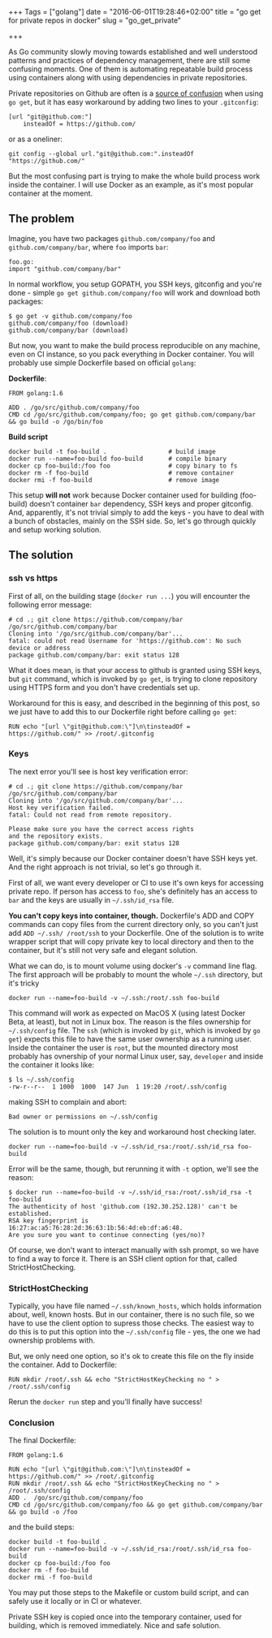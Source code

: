 +++
Tags = ["golang"]
date = "2016-06-01T19:28:46+02:00"
title = "go get for private repos in docker"
slug = "go_get_private"

+++

As Go community slowly moving towards established and well understood patterns and practices of dependency management, there are still some confusing moments. One of them is automating repeatable build process using containers along with using dependencies in private repositories. 

Private repositories on Github are often is a [source of confusion](https://github.com/golang/go/issues/9697) when using `go get`, but it has easy workaround by adding two lines to your `.gitconfig`:

```
[url "git@github.com:"]
	insteadOf = https://github.com/
```
or as a oneliner:

```
git config --global url."git@github.com:".insteadOf "https://github.com/"
```

But the most confusing part is trying to make the whole build process work inside the container. I will use Docker as an example, as it's most popular container at the moment.

## The problem
Imagine, you have two packages `github.com/company/foo` and `github.com/company/bar`, where `foo` imports `bar`:

```
foo.go:
import "github.com/company/bar"
```

In normal workflow, you setup GOPATH, you SSH keys, gitconfig and you're done - simple `go get github.com/company/foo` will work and download both packages:

```
$ go get -v github.com/company/foo
github.com/company/foo (download)
github.com/company/bar (download)
```

But now, you want to make the build process reproducible on any machine, even on CI instance, so you pack everything in Docker container. You will probably use simple Dockerfile based on official `golang`:

**Dockerfile**:

```
FROM golang:1.6

ADD . /go/src/github.com/company/foo
CMD cd /go/src/github.com/company/foo; go get github.com/company/bar && go build -o /go/bin/foo
```

**Build script**

```
docker build -t foo-build . 				# build image
docker run --name=foo-build foo-build		# compile binary
docker cp foo-build:/foo foo				# copy binary to fs
docker rm -f foo-build						# remove container
docker rmi -f foo-build						# remove image
```

This setup **will not** work because Docker container used for building (foo-build) doesn't container `bar` dependency, SSH keys and proper gitconfig. And, apparently, it's not trivial simply to add the keys - you have to deal with a bunch of obstacles, mainly on the SSH side. So, let's go through quickly and setup working solution.

## The solution
### ssh vs https
First of all, on the building stage (`docker run ...`) you will encounter the following error message:

```
# cd .; git clone https://github.com/company/bar /go/src/github.com/company/bar
Cloning into '/go/src/github.com/company/bar'...
fatal: could not read Username for 'https://github.com': No such device or address
package github.com/company/bar: exit status 128
```
What it does mean, is that your access to github is granted using SSH keys, but `git` command, which is invoked by `go get`, is trying to clone repository using HTTPS form and you don't have credentials set up.

Workaround for this is easy, and described in the beginning of this post, so we just have to add this to our Dockerfile right before calling `go get`:

```
RUN echo "[url \"git@github.com:\"]\n\tinsteadOf = https://github.com/" >> /root/.gitconfig
```

### Keys
The next error you'll see is host key verification error:

```
# cd .; git clone https://github.com/company/bar /go/src/github.com/company/bar
Cloning into '/go/src/github.com/company/bar'...
Host key verification failed.
fatal: Could not read from remote repository.

Please make sure you have the correct access rights
and the repository exists.
package github.com/company/bar: exit status 128
```
Well, it's simply because our Docker container doesn't have SSH keys yet. And the right approach is not trivial, so let's go through it.

First of all, we want every developer or CI to use it's own keys for accessing private repo. If person has access to `foo`, she's definitely has an access to `bar` and the keys are usually in `~/.ssh/id_rsa` file.

**You can't copy keys into container, though.** Dockerfile's ADD and COPY commands can copy files from the current directory only, so you can't just add `ADD ~/.ssh/ /root/ssh` to your Dockerfile. One of the solution is to write wrapper script that will copy private key to local directory and then to the container, but it's still not very safe and elegant solution.

What we can do, is to mount volume using docker's `-v` command line flag. The first approach will be probably to mount the whole `~/.ssh` directory, but it's tricky

`docker run --name=foo-build -v ~/.ssh:/root/.ssh foo-build`

This command will work as expected on MacOS X (using latest Docker Beta, at least), but not in Linux box. The reason is the files ownership for `~/.ssh/config` file. The `ssh` (which is invoked by `git`, which is invoked by `go get`) expects this file to have the same user ownership as a running user. Inside the container the user is `root`, but the mounted directory most probably has ovnership of your normal Linux user, say, `developer` and inside the container it looks like:

```
$ ls ~/.ssh/config
-rw-r--r--  1 1000  1000  147 Jun  1 19:20 /root/.ssh/config
```
making SSH to complain and abort:

```
Bad owner or permissions on ~/.ssh/config
```

The solution is to mount only the key and workaround host checking later.

```
docker run --name=foo-build -v ~/.ssh/id_rsa:/root/.ssh/id_rsa foo-build
```

Error will be the same, though, but rerunning it with `-t` option, we'll see the reason:

```
$ docker run --name=foo-build -v ~/.ssh/id_rsa:/root/.ssh/id_rsa -t foo-build
The authenticity of host 'github.com (192.30.252.128)' can't be established.
RSA key fingerprint is 16:27:ac:a5:76:28:2d:36:63:1b:56:4d:eb:df:a6:48.
Are you sure you want to continue connecting (yes/no)?
```

Of course, we don't want to interact manually with ssh prompt, so we have to find a way to force it. There is an SSH client option for that, called StrictHostChecking.

### StrictHostChecking
Typically, you have file named `~/.ssh/known_hosts`, which holds information about, well, known hosts. But in our container, there is no such file, so we have to use the client option to supress those checks. The easiest way to do this is to put this option into the `~/.ssh/config` file - yes, the one we had ownership problems with.

But, we only need one option, so it's ok to create this file on the fly inside the container. Add to Dockerfile:

```
RUN mkdir /root/.ssh && echo "StrictHostKeyChecking no " > /root/.ssh/config
```

Rerun the ```docker run``` step and you'll finally have success!

### Conclusion

The final Dockerfile:

```
FROM golang:1.6

RUN echo "[url \"git@github.com:\"]\n\tinsteadOf = https://github.com/" >> /root/.gitconfig
RUN mkdir /root/.ssh && echo "StrictHostKeyChecking no " > /root/.ssh/config
ADD .  /go/src/github.com/company/foo
CMD cd /go/src/github.com/company/foo && go get github.com/company/bar && go build -o /foo
```

and the build steps:

```
docker build -t foo-build .
docker run --name=foo-build -v ~/.ssh/id_rsa:/root/.ssh/id_rsa foo-build
docker cp foo-build:/foo foo
docker rm -f foo-build
docker rmi -f foo-build	
```

You may put those steps to the Makefile or custom build script, and can safely use it locally or in CI or whatever.

Private SSH key is copied once into the temporary container, used for building, which is removed immediately. Nice and safe solution.
